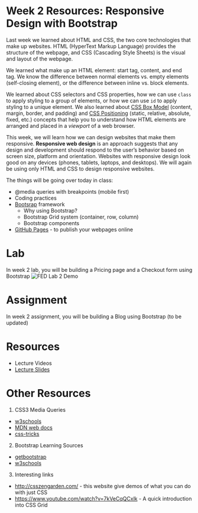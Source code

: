 # Week 2 Resources: Responsive Design with Bootstrap
Last week we learned about HTML and CSS, the two core technologies that make up websites. HTML (HyperText Markup Language) provides the structure of the webpage, and CSS (Cascading Style Sheets) is the visual and layout of the webpage. 

We learned what make up an HTML element: start tag, content, and end tag. We know the difference between normal elements vs. empty elements (self-closing element), or the difference between inline vs. block elements. 

We learned about CSS selectors and CSS properties, how we can use `class` to apply styling to a group of elements, or how we can use `id` to apply styling to a unique element. We also learned about [CSS Box Model](https://www.w3schools.com/css/css_boxmodel.asp) (content, margin, border, and padding) and [CSS Positioning](https://css-tricks.com/almanac/properties/p/position/) (static, relative, absolute, fixed, etc.) concepts that help you to understand how HTML elements are arranged and placed in a *viewport* of a web browser.

This week, we will learn how we can design websites that make them responsive. **Responsive web design** is an approach suggests that any design and development should respond to the user’s behavior based on screen size, platform and orientation. Websites with responsive design look good on any devices (phones, tablets, laptops, and desktops). We will again be using only HTML and CSS to design responsive websites. 

The things will be going over today in class:
* @media queries with breakpoints (mobile first)
* Coding practices
* [Bootsrap](https://getbootstrap.com/) framework 
    - Why using Bootstrap? 
    - Bootstrap Grid system (container, row, column)
    - Bootstrap components
* [GitHub Pages](https://pages.github.com/) - to publish your webpages online

# Lab
In week 2 lab, you will be building a Pricing page and a Checkout form using Bootstrap 
<img src='https://i.imgur.com/drCxZP5.gif' alt='FED Lab 2 Demo' />

# Assignment
In week 2 assignment, you will be building a Blog using Bootstrap (to be updated)

# Resources 
- Lecture Videos
- [Lecture Slides](https://www.beautiful.ai/deck/-LArJdgXUMzBFVVf8B14/CS-Blockchain-Week-2-1)

# Other Resources
1) CSS3 Media Queries
- [w3schools](https://www.w3schools.com/cssref/css3_pr_mediaquery.asp)
- [MDN web docs](https://developer.mozilla.org/en-US/docs/Web/CSS/Media_Queries/Using_media_queries)
- [css-tricks](https://css-tricks.com/snippets/css/media-queries-for-standard-devices/) 
2) Bootstrap Learning Sources
- [getbootstrap](https://getbootstrap.com/docs/4.1/getting-started/introduction/)
- [w3schools](https://www.w3schools.com/bootstrap4/default.asp)
3) Interesting links
- http://csszengarden.com/ - this website give demos of what you can do with just CSS
- https://www.youtube.com/watch?v=7kVeCqQCxlk - A quick introduction into CSS Grid